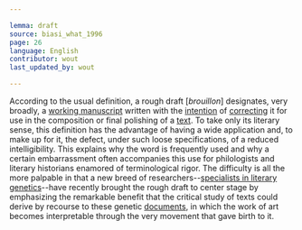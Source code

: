 ```yaml
---

lemma: draft
source: biasi_what_1996
page: 26
language: English
contributor: wout
last_updated_by: wout

---
```


According to the usual definition, a rough draft [_brouillon_] designates, very broadly, a [working manuscript](manuscriptWorking.html) written with the [intention](intentionality.html) of [correcting](correction.html) it for use in the composition or final polishing of a [text](text.html). To take only its literary sense, this definition has the advantage of having a wide application and, to make up for it, the defect, under such loose specifications, of a reduced intelligibility. This explains why the word is frequently used and why a certain embarrassment often accompanies this use for philologists and literary historians enamored of terminological rigor. The difficulty is all the more palpable in that a new breed of researchers--[specialists in literary genetics](criticGenetic.html)--have recently brought the rough draft to center stage by emphasizing the remarkable benefit that the critical study of texts could derive by recourse to these genetic [documents](document.html), in which the work of art becomes interpretable through the very movement that gave birth to it.
